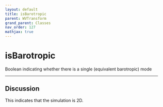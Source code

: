 ```yaml
---
layout: default
title: isBarotropic
parent: WVTransform
grand_parent: Classes
nav_order: 127
mathjax: true
---
```


#  isBarotropic

Boolean indicating whether there is a single (equivalent barotropic) mode


---

## Discussion
This indicates that the simulation is 2D.
